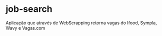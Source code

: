 # job-search
Aplicação que através de WebScrapping retorna vagas do Ifood, Sympla, Wavy e Vagas.com
